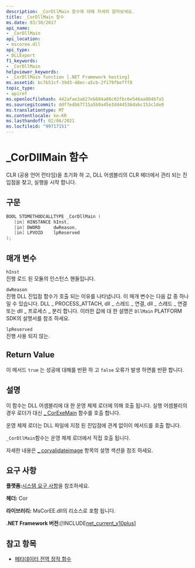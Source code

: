 ```yaml
---
description: _CorDllMain 함수에 대해 자세히 알아보세요.
title: _CorDllMain 함수
ms.date: 03/30/2017
api_name:
- _CorDllMain
api_location:
- mscoree.dll
api_type:
- DLLExport
f1_keywords:
- _CorDllMain
helpviewer_keywords:
- _CorDllMain function [.NET Framework hosting]
ms.assetid: bc7b51cf-39d3-48ec-a5cb-2f179fbefff8
topic_type:
- apiref
ms.openlocfilehash: 442afae3a627eb684a86c02fbc6e546aa804b7a5
ms.sourcegitcommit: ddf7edb67715a5b9a45e3dd44536dabc153c1de0
ms.translationtype: MT
ms.contentlocale: ko-KR
ms.lasthandoff: 02/06/2021
ms.locfileid: "99717151"
---
```

# <a name="_cordllmain-function"></a>\_CorDllMain 함수

CLR (공용 언어 런타임)을 초기화 하 고, DLL 어셈블리의 CLR 헤더에서 관리 되는 진입점을 찾고, 실행을 시작 합니다.  
  
## <a name="syntax"></a>구문  
  
```cpp  
BOOL STDMETHODCALLTYPE _CorDllMain (  
   [in] HINSTANCE hInst,  
   [in] DWORD     dwReason,  
   [in] LPVOID    lpReserved  
);  
```  
  
## <a name="parameters"></a>매개 변수  

 `hInst`  
 진행 로드 된 모듈의 인스턴스 핸들입니다.  
  
 `dwReason`  
 진행 DLL 진입점 함수가 호출 되는 이유를 나타냅니다. 이 매개 변수는 다음 값 중 하나일 수 있습니다. DLL \_ PROCESS_ATTACH, dll \_ 스레드 \_ 연결, dll \_ 스레드 \_ 연결 또는 dll \_ 프로세스 \_ 분리 합니다. 이러한 값에 대 한 설명은 `DllMain` PLATFORM SDK의 설명서를 참조 하세요.  
  
 `lpReserved`  
 진행 사용 되지 않는.  
  
## <a name="return-value"></a>Return Value  

 이 메서드 `true` 는 성공에 대해를 반환 하 고 `false` 오류가 발생 하면를 반환 합니다.  
  
## <a name="remarks"></a>설명  

 이 함수는 DLL 어셈블리에 대 한 운영 체제 로더에 의해 호출 됩니다. 실행 어셈블리의 경우 로더가 대신 [ \_ CorExeMain](corexemain-function.md) 함수를 호출 합니다.  
  
 운영 체제 로더는 DLL 파일에 지정 된 진입점에 관계 없이이 메서드를 호출 합니다.  
  
`_CorDllMain`함수는 운영 체제 로더에서 직접 호출 됩니다.
  
 자세한 내용은 [ \_ corvalidateimage](corvalidateimage-function.md) 항목의 설명 섹션을 참조 하세요.  
  
## <a name="requirements"></a>요구 사항  

 **플랫폼:**[시스템 요구 사항](../../get-started/system-requirements.md)을 참조하세요.  
  
 **헤더:** Cor  
  
 **라이브러리:** MsCorEE.dll의 리소스로 포함 됩니다.  
  
 **.NET Framework 버전:**[!INCLUDE[net_current_v10plus](../../../../includes/net-current-v10plus-md.md)]  
  
## <a name="see-also"></a>참고 항목

- [메타데이터 전역 정적 함수](../metadata/metadata-global-static-functions.md)
